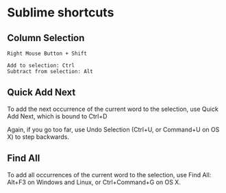 # Sublime shortcuts

## Column Selection
    Right Mouse Button + Shift 

    Add to selection: Ctrl
    Subtract from selection: Alt 

## Quick Add Next

To add the next occurrence of the current word to the selection, use Quick Add Next, which is bound to Ctrl+D 

Again, if you go too far, use Undo Selection (Ctrl+U, or Command+U on OS X) to step backwards.

## Find All

To add all occurrences of the current word to the selection, use Find All: Alt+F3 on Windows and Linux, or Ctrl+Command+G on OS X. 
